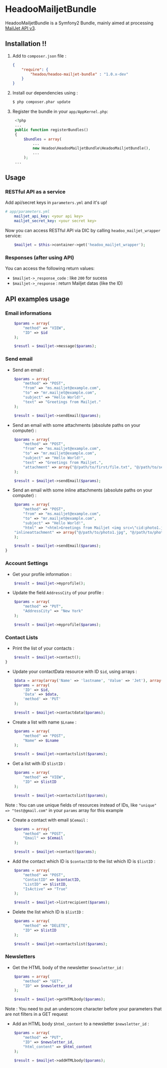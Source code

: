 HeadooMailjetBundle
=========

HeadooMailjetBundle is a Symfony2 Bundle, mainly aimed at processing [MailJet API v3](http://dev.mailjet.com).

## Installation !!

1. Add to `composer.json` file :
	```json
	{
	    "require": {
	        "headoo/headoo-mailjet-bundle" : "1.0.x-dev"
	    }
	}
	```	

2. Install our dependencies using :
	```bash
	$ php composer.phar update
	```

3. Register the bundle in your `app/AppKernel.php`:
   ``` php
    <?php
    ...
    public function registerBundles()
    {
        $bundles = array(
            ...
            new Headoo\HeadooMailjetBundle\HeadooMailjetBundle(),
            ...
        );
    ...
   ```

## Usage

### RESTful API as a service

Add api/secret keys in `parameters.yml` and it's up!

```yaml
# app/parameters.yml
    mailjet_api_key: <your api key>
    mailjet_secret_key: <your secret key>
```

Now you can access RESTful API via DIC by calling `headoo_mailjet_wrapper` service:
```php
	$mailjet = $this->container->get('headoo_mailjet_wrapper');
```

### Responses (after using API)

You can access the following return values:

- `$mailjet->_response_code` : like `200` for sucess
- `$mailjet->_response` : return Mailjet datas (like the ID) 

## API examples usage

### Email informations

```php
    $params = array(
        "method" => "VIEW",
        "ID" => $id
    );

    $resutl = $mailjet->message($params);
```

### Send email

- Send an email :
```php
	$params = array(
        "method" => "POST",
        "from" => "ms.mailjet@example.com",
        "to" => "mr.mailjet@example.com",
        "subject" => "Hello World!",
        "text" => "Greetings from Mailjet."
    );

    $result = $mailjet->sendEmail($params);
```

- Send an email with some attachments (absolute paths on your computer) :
```php
    $params = array(
        "method" => "POST",
        "from" => "ms.mailjet@example.com",
        "to" => "mr.mailjet@example.com",
        "subject" => "Hello World!",
        "text" => "Greetings from Mailjet.",
        "attachment" => array("@/path/to/first/file.txt", "@/path/to/second/file.txt")
    );

    $result = $mailjet->sendEmail($params);
```

- Send an email with some inline attachments (absolute paths on your computer) :
```php
    $params = array(
        "method" => "POST",
        "from" => "ms.mailjet@example.com",
        "to" => "mr.mailjet@example.com",
        "subject" => "Hello World!",
        "html" => "<html>Greetings from Mailjet <img src=\"cid:photo1.jpg\"><img src=\"cid:photo2.jpg\"></html>",
	"inlineattachment" => array("@/path/to/photo1.jpg", "@/path/to/photo2.jpg")
    );

    $result = $mailjet->sendEmail($params);
}
```

### Account Settings

- Get your profile information :
```php
    $result = $mailjet->myprofile();
```

- Update the field ```AddressCity``` of your profile :
```php
    $params = array(
        "method" => "PUT",
        "AddressCity" => "New York"
    );

    $result = $mailjet->myprofile($params);
```

### Contact Lists

- Print the list of your contacts :
```php
    $result = $mailjet->contact();
}
```

- Update your contactData resource with ID ```$id```, using arrays :
```php
	$data = array(array('Name' => 'lastname', 'Value' => 'Jet'), array('Name' => 'firstname', 'Value' => 'Mail'));
	$params = array(
		'ID' => $id,
		'Data' => $data,
		'method' => 'PUT'
	);

	$result = $mailjet->contactdata($params);
```

- Create a list with name ```$Lname``` :
```php
    $params = array(
    	"method" => "POST",
    	"Name" => $Lname
    );

    $result = $mailjet->contactslist($params);
```

- Get a list with ID ```$listID``` :
```php
    $params = array(
    	"method" => "VIEW",
    	"ID" => $listID
    );

    $result = $mailjet->contactslist($params);
```
Note : You can use unique fields of resources instead of IDs, like
```"unique" => "test@gmail.com"``` in your ```params``` array for this example

- Create a contact with email ```$Cemail``` :
```php
    $params = array(
    	"method" => "POST",
    	"Email" => $Cemail
    );

    $result = $mailjet->contact($params);
```

- Add the contact which ID is ```$contactID``` to the list which ID is ```$listID``` :
```php
    $params = array(
    	"method" => "POST",
    	"ContactID" => $contactID,
    	"ListID" => $listID,
    	"IsActive" => "True"
    );

    $result = $mailjet->listrecipient($params);
```

- Delete the list which ID is ```$listID``` :
```php
    $params = array(
    	"method" => "DELETE",
    	"ID" => $listID
    );

    $result = $mailjet->contactslist($params);
```

### Newsletters

- Get the HTML body of the newsletter ```$newsletter_id``` :
```php
    $params = array(
        "method" => "GET",
        "ID" => $newsletter_id
    );

    $result = $mailjet->getHTMLbody($params);
```
Note : You need to put an underscore character before your parameters that are not filters in a GET request

- Add an HTML body ```$html_content``` to a newsletter ```$newsletter_id``` :
```php
    $params = array(
        "method" => "PUT",
        "ID" => $newsletter_id,
        "html_content" => $html_content
    );

    $result = $mailjet->addHTMLbody($params);
```
